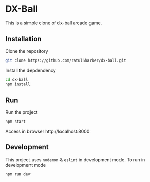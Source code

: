 # DX-Ball

This is a simple clone of dx-ball arcade game.

## Installation

Clone the repository

```bash
git clone https://github.com/ratulSharker/dx-ball.git
```

Install the depdendency

```bash
cd dx-ball
npm install
```

## Run

Run the project

```bash
npm start
```

Access in browser http://localhost:8000

## Development

This project uses `nodemon` & `eslint` in development mode. To run in development mode

```bash
npm run dev
```

